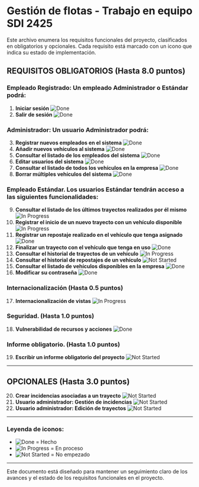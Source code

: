 # Gestión de flotas - Trabajo en equipo SDI 2425

Este archivo enumera los requisitos funcionales del proyecto, clasificados en obligatorios y opcionales. Cada requisito está marcado con un icono que indica su estado de implementación.

## REQUISITOS OBLIGATORIOS (Hasta 8.0 puntos)

### Empleado Registrado: Un empleado Administrador o Estándar podrá:
1. **Iniciar sesión** ![Done](https://img.shields.io/badge/Estado-Hecho-green)
2. **Salir de sesión** ![Done](https://img.shields.io/badge/Estado-Hecho-green)

### Administrador: Un usuario Administrador podrá:
3. **Registrar nuevos empleados en el sistema** ![Done](https://img.shields.io/badge/Estado-Hecho-green)
4. **Añadir nuevos vehículos al sistema** ![Done](https://img.shields.io/badge/Estado-Hecho-green)
5. **Consultar el listado de los empleados del sistema** ![Done](https://img.shields.io/badge/Estado-Hecho-green)
6. **Editar usuarios del sistema** ![Done](https://img.shields.io/badge/Estado-Hecho-green)
7. **Consultar el listado de todos los vehículos en la empresa** ![Done](https://img.shields.io/badge/Estado-Hecho-green)
8. **Borrar múltiples vehículos del sistema** ![Done](https://img.shields.io/badge/Estado-Hecho-green)

### Empleado Estándar. Los usuarios Estándar tendrán acceso a las siguientes funcionalidades:
9. **Consultar el listado de los últimos trayectos realizados por él mismo** ![In Progress](https://img.shields.io/badge/Estado-En%20proceso-yellow)
10. **Registrar el inicio de un nuevo trayecto con un vehículo disponible** ![In Progress](https://img.shields.io/badge/Estado-En%20proceso-yellow)
11. **Registrar un repostaje realizado en el vehículo que tenga asignado** ![Done](https://img.shields.io/badge/Estado-Hecho-green)
12. **Finalizar un trayecto con el vehículo que tenga en uso** ![Done](https://img.shields.io/badge/Estado-Hecho-green)
13. **Consultar el historial de trayectos de un vehículo** ![In Progress](https://img.shields.io/badge/Estado-En%20proceso-yellow)
14. **Consultar el historial de repostajes de un vehículo** ![Not Started](https://img.shields.io/badge/Estado-No%20empezado-red)
15. **Consultar el listado de vehículos disponibles en la empresa** ![Done](https://img.shields.io/badge/Estado-Hecho-green)
16. **Modificar su contraseña** ![Done](https://img.shields.io/badge/Estado-Hecho-green)

### Internacionalización (Hasta 0.5 puntos)
17. **Internacionalización de vistas** ![In Progress](https://img.shields.io/badge/Estado-En%20proceso-yellow)

### Seguridad. (Hasta 1.0 puntos)
18. **Vulnerabilidad de recursos y acciones** ![Done](https://img.shields.io/badge/Estado-Hecho-green)

### Informe obligatorio. (Hasta 1.0 puntos)
19. **Escribir un informe obligatorio del proyecto** ![Not Started](https://img.shields.io/badge/Estado-No%20empezado-red)

---

## OPCIONALES (Hasta 3.0 puntos)

20. **Crear incidencias asociadas a un trayecto** ![Not Started](https://img.shields.io/badge/Estado-No%20empezado-red)
21. **Usuario administrador: Gestión de incidencias** ![Not Started](https://img.shields.io/badge/Estado-No%20empezado-red)
22. **Usuario administrador: Edición de trayectos** ![Not Started](https://img.shields.io/badge/Estado-No%20empezado-red)

---

### Leyenda de iconos:
- ![Done](https://img.shields.io/badge/Estado-Hecho-green) = Hecho
- ![In Progress](https://img.shields.io/badge/Estado-En%20proceso-yellow) = En proceso
- ![Not Started](https://img.shields.io/badge/Estado-No%20empezado-red) = No empezado

---

Este documento está diseñado para mantener un seguimiento claro de los avances y el estado de los requisitos funcionales en el proyecto.
